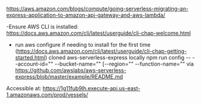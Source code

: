 
https://aws.amazon.com/blogs/compute/going-serverless-migrating-an-express-application-to-amazon-api-gateway-and-aws-lambda/

-Ensure AWS CLI is installed: https://docs.aws.amazon.com/cli/latest/userguide/cli-chap-welcome.html
- run aws configure if needing to install for the first time (https://docs.aws.amazon.com/cli/latest/userguide/cli-chap-getting-started.html)
cloned aws-serverless-express locally
npm run config -- --account-id="<accountId>" --bucket-name="<bucketName>" [--region="<region>" --function-name="<functionName>"
via https://github.com/awslabs/aws-serverless-express/blob/master/example/README.md


Accessible at:
https://1g11fub9lh.execute-api.us-east-1.amazonaws.com/prod/vessels/
